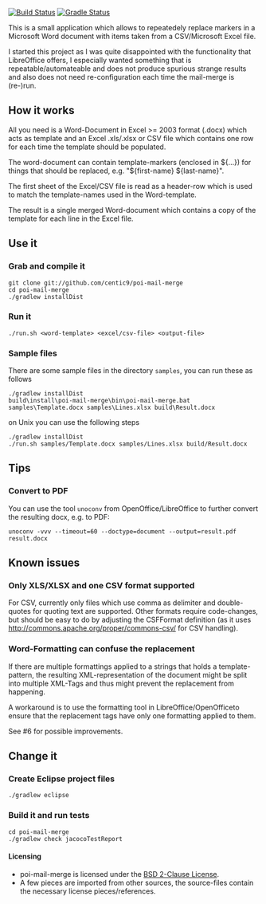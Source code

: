 [![Build Status](https://travis-ci.org/centic9/poi-mail-merge.svg)](https://travis-ci.org/centic9/poi-mail-merge) [![Gradle Status](https://gradleupdate.appspot.com/centic9/poi-mail-merge/status.svg?branch=master)](https://gradleupdate.appspot.com/centic9/poi-mail-merge/status)

This is a small application which allows to repeatedely replace markers in a Microsoft Word document with items taken from a CSV/Microsoft Excel file. 

I started this project as I was quite disappointed with the functionality that LibreOffice offers, I especially wanted something that is repeatable/automateable
and does not produce spurious strange results and also does not need re-configuration each time the mail-merge is (re-)run.

## How it works

All you need is a Word-Document in Excel >= 2003 format (.docx) which acts as template and an Excel .xls/.xlsx or CSV file which contains one row for each time the template should be populated.

The word-document can contain template-markers (enclosed in ${...}) for things that should be replaced, e.g. "${first-name} ${last-name}".

The first sheet of the Excel/CSV file is read as a header-row which is used to match the template-names used in the Word-template.

The result is a single merged Word-document which contains a copy of the template for each line in the Excel file.

## Use it

### Grab and compile it

    git clone git://github.com/centic9/poi-mail-merge
    cd poi-mail-merge
    ./gradlew installDist

### Run it

    ./run.sh <word-template> <excel/csv-file> <output-file>

### Sample files

There are some sample files in the directory `samples`, you can run these as follows

    ./gradlew installDist
    build\install\poi-mail-merge\bin\poi-mail-merge.bat samples\Template.docx samples\Lines.xlsx build\Result.docx

on Unix you can use the following steps

    ./gradlew installDist
    ./run.sh samples/Template.docx samples/Lines.xlsx build/Result.docx
	
## Tips

### Convert to PDF

You can use the tool ```unoconv``` from OpenOffice/LibreOffice to further convert the resulting docx, e.g. to PDF:

    unoconv -vvv --timeout=60 --doctype=document --output=result.pdf result.docx

## Known issues

### Only XLS/XLSX and one CSV format supported

For CSV, currently only files which use comma as delimiter and double-quotes for quoting text are supported. Other formats require code-changes, but should be easy to do by adjusting the CSFFormat definition (as it uses http://commons.apache.org/proper/commons-csv/ for CSV handling).

### Word-Formatting can confuse the replacement

If there are multiple formattings applied to a strings that holds a template-pattern, the resulting XML-representation of the document might be split into multiple XML-Tags and thus might prevent the replacement from happening. 

A workaround is to use the formatting tool in LibreOffice/OpenOfficeto ensure that the replacement tags have only one formatting applied to them. 

See #6 for possible improvements.

## Change it

### Create Eclipse project files

    ./gradlew eclipse

### Build it and run tests

    cd poi-mail-merge
    ./gradlew check jacocoTestReport

#### Licensing

* poi-mail-merge is licensed under the [BSD 2-Clause License].
* A few pieces are imported from other sources, the source-files contain the necessary license pieces/references.

[BSD 2-Clause License]: http://www.opensource.org/licenses/bsd-license.php
